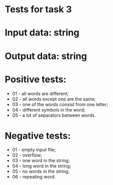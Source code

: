 # Tests for task 3

# Input data: string

# Output data: string

# Positive tests:

- 01 - all words are different;
- 02 - all words except one are the same;
- 03 - one of the words consist from one letter;
- 04 - different symbols in the word;
- 05 - a lot of separators between words.

# Negative tests:

- 01 - empty input file;
- 02 - overflow;
- 03 - one word in the string;
- 04 - long word in the string;
- 05 - no words in the string;
- 06 - repeating word.
